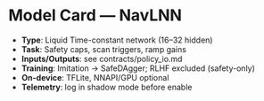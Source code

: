 # Model Card — NavLNN

- **Type**: Liquid Time-constant network (16–32 hidden)
- **Task**: Safety caps, scan triggers, ramp gains
- **Inputs/Outputs**: see contracts/policy_io.md
- **Training**: Imitation → SafeDAgger; RLHF excluded (safety-only)
- **On-device**: TFLite, NNAPI/GPU optional
- **Telemetry**: log in shadow mode before enable
